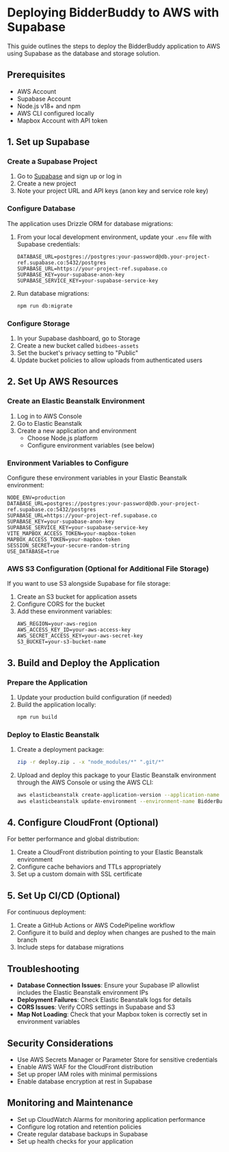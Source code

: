 # Deploying BidderBuddy to AWS with Supabase

This guide outlines the steps to deploy the BidderBuddy application to AWS using Supabase as the database and storage solution.

## Prerequisites

- AWS Account
- Supabase Account
- Node.js v18+ and npm
- AWS CLI configured locally
- Mapbox Account with API token

## 1. Set up Supabase

### Create a Supabase Project

1. Go to [Supabase](https://supabase.com/) and sign up or log in
2. Create a new project
3. Note your project URL and API keys (anon key and service role key)

### Configure Database

The application uses Drizzle ORM for database migrations:

1. From your local development environment, update your `.env` file with Supabase credentials:
   ```
   DATABASE_URL=postgres://postgres:your-password@db.your-project-ref.supabase.co:5432/postgres
   SUPABASE_URL=https://your-project-ref.supabase.co
   SUPABASE_KEY=your-supabase-anon-key
   SUPABASE_SERVICE_KEY=your-supabase-service-key
   ```

2. Run database migrations:
   ```bash
   npm run db:migrate
   ```

### Configure Storage

1. In your Supabase dashboard, go to Storage
2. Create a new bucket called `bidbees-assets`
3. Set the bucket's privacy setting to "Public"
4. Update bucket policies to allow uploads from authenticated users

## 2. Set Up AWS Resources

### Create an Elastic Beanstalk Environment

1. Log in to AWS Console
2. Go to Elastic Beanstalk
3. Create a new application and environment
   - Choose Node.js platform
   - Configure environment variables (see below)

### Environment Variables to Configure

Configure these environment variables in your Elastic Beanstalk environment:

```
NODE_ENV=production
DATABASE_URL=postgres://postgres:your-password@db.your-project-ref.supabase.co:5432/postgres
SUPABASE_URL=https://your-project-ref.supabase.co
SUPABASE_KEY=your-supabase-anon-key
SUPABASE_SERVICE_KEY=your-supabase-service-key
VITE_MAPBOX_ACCESS_TOKEN=your-mapbox-token
MAPBOX_ACCESS_TOKEN=your-mapbox-token
SESSION_SECRET=your-secure-random-string
USE_DATABASE=true
```

### AWS S3 Configuration (Optional for Additional File Storage)

If you want to use S3 alongside Supabase for file storage:

1. Create an S3 bucket for application assets
2. Configure CORS for the bucket
3. Add these environment variables:
   ```
   AWS_REGION=your-aws-region
   AWS_ACCESS_KEY_ID=your-aws-access-key
   AWS_SECRET_ACCESS_KEY=your-aws-secret-key
   S3_BUCKET=your-s3-bucket-name
   ```

## 3. Build and Deploy the Application

### Prepare the Application

1. Update your production build configuration (if needed)
2. Build the application locally:
   ```bash
   npm run build
   ```

### Deploy to Elastic Beanstalk

1. Create a deployment package:
   ```bash
   zip -r deploy.zip . -x "node_modules/*" ".git/*"
   ```

2. Upload and deploy this package to your Elastic Beanstalk environment through the AWS Console or using the AWS CLI:
   ```bash
   aws elasticbeanstalk create-application-version --application-name BidderBuddy --version-label v1 --source-bundle S3Bucket=your-bucket,S3Key=deploy.zip
   aws elasticbeanstalk update-environment --environment-name BidderBuddy-env --version-label v1
   ```

## 4. Configure CloudFront (Optional)

For better performance and global distribution:

1. Create a CloudFront distribution pointing to your Elastic Beanstalk environment
2. Configure cache behaviors and TTLs appropriately
3. Set up a custom domain with SSL certificate

## 5. Set Up CI/CD (Optional)

For continuous deployment:

1. Create a GitHub Actions or AWS CodePipeline workflow
2. Configure it to build and deploy when changes are pushed to the main branch
3. Include steps for database migrations

## Troubleshooting

- **Database Connection Issues**: Ensure your Supabase IP allowlist includes the Elastic Beanstalk environment IPs
- **Deployment Failures**: Check Elastic Beanstalk logs for details
- **CORS Issues**: Verify CORS settings in Supabase and S3
- **Map Not Loading**: Check that your Mapbox token is correctly set in environment variables

## Security Considerations

- Use AWS Secrets Manager or Parameter Store for sensitive credentials
- Enable AWS WAF for the CloudFront distribution
- Set up proper IAM roles with minimal permissions
- Enable database encryption at rest in Supabase

## Monitoring and Maintenance

- Set up CloudWatch Alarms for monitoring application performance
- Configure log rotation and retention policies
- Create regular database backups in Supabase
- Set up health checks for your application